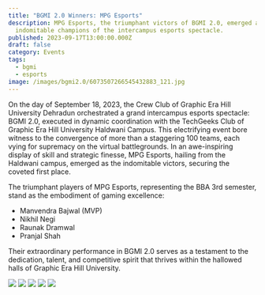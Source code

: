 ```yaml
---
title: "BGMI 2.0 Winners: MPG Esports"
description: MPG Esports, the triumphant victors of BGMI 2.0, emerged as the
  indomitable champions of the intercampus esports spectacle.
published: 2023-09-17T13:00:00.000Z
draft: false
category: Events
tags:
  - bgmi
  - esports
image: /images/bgmi2.0/6073507266545432883_121.jpg
---
```


On the day of September 18, 2023, the Crew Club of Graphic Era Hill University
Dehradun orchestrated a grand intercampus esports spectacle: BGMI 2.0, executed
in dynamic coordination with the TechGeeks Club of Graphic Era Hill University
Haldwani Campus. This electrifying event bore witness to the convergence of more
than a staggering 100 teams, each vying for supremacy on the virtual
battlegrounds. In an awe-inspiring display of skill and strategic finesse, MPG
Esports, hailing from the Haldwani campus, emerged as the indomitable victors,
securing the coveted first place.

The triumphant players of MPG Esports, representing the BBA 3rd semester, stand
as the embodiment of gaming excellence:

- Manvendra Bajwal (MVP)
- Nikhil Negi
- Raunak Dramwal
- Pranjal Shah

Their extraordinary performance in BGMI 2.0 serves as a testament to the
dedication, talent, and competitive spirit that thrives within the hallowed
halls of Graphic Era Hill University.

![](/images/bgmi2.0/6073507266545432884_121.jpg)
![](/images/bgmi2.0/6073507266545432885_121.jpg)
![](/images/bgmi2.0/6073507266545432886_121.jpg)
![](/images/bgmi2.0/6073507266545432887_121.jpg)
![](/images/bgmi2.0/6073507266545432888_121.jpg)

